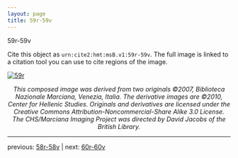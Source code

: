 ```yaml
---
layout: page
title: 59r-59v
---
```


59r-59v

Cite this object as `urn:cite2:hmt:msB.v1:59r-59v`. The full image is linked to a citation tool you can use to cite regions of the image.

[![59r](http://www.homermultitext.org/iipsrv?IIIF=/project/homer/pyramidal/deepzoom/hmt/vbbifolio/v1/vb_58v_59r.tif/full/800,/0/default.jpg)](http://www.homermultitext.org/ict2/?urn=urn:cite2:hmt:vbbifolio.v1:vb_58v_59r) 

<p style="text-align: center; font-style: italic;">This composed image was derived from two originals ©2007, Biblioteca Nazionale Marciana, Venezia, Italia. The derivative images are ©2010, Center for Hellenic Studies. Originals and derivatives are licensed under the Creative Commons Attribution-Noncommercial-Share Alike 3.0 License. The CHS/Marciana Imaging Project was directed by David Jacobs of the British Library.</p>

---

previous: [58r-58v](../58r-58v/) | next: [60r-60v](../60r-60v/)